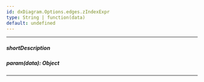```yaml
---
id: dxDiagram.Options.edges.zIndexExpr
type: String | function(data)
default: undefined
---
```

---
##### shortDescription

##### param(data): Object

---
